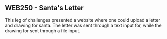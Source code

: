 ## WEB250 - Santa's Letter
This leg of challenges presented a website where one could upload a letter and drawing for santa.
The letter was sent through a text input for, while the drawing for sent through a file input.
